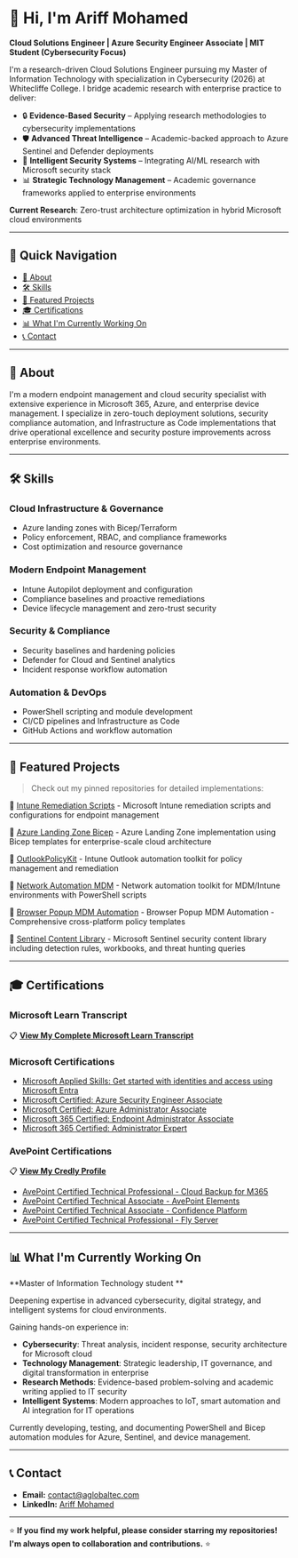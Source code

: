 👋 Hi, I'm Ariff Mohamed
========================
**Cloud Solutions Engineer | Azure Security Engineer Associate | MIT Student (Cybersecurity Focus)**

I'm a research-driven Cloud Solutions Engineer pursuing my Master of Information Technology with specialization in Cybersecurity (2026) at Whitecliffe College. I bridge academic research with enterprise practice to deliver:

- 🔒 **Evidence-Based Security** – Applying research methodologies to cybersecurity implementations
- 🛡️ **Advanced Threat Intelligence** – Academic-backed approach to Azure Sentinel and Defender deployments
- 🤖 **Intelligent Security Systems** – Integrating AI/ML research with Microsoft security stack
- 📊 **Strategic Technology Management** – Academic governance frameworks applied to enterprise environments

**Current Research**: Zero-trust architecture optimization in hybrid Microsoft cloud environments

---

## 🧭 Quick Navigation

- [📶 About](#-about)
- [🛠️ Skills](#️-skills)
- [🚀 Featured Projects](#-featured-projects)
- [🎓 Certifications](#-certifications)
- [📊 What I'm Currently Working On](#-what-im-currently-working-on)
- [📞 Contact](#-contact)

---

## 📶 About

I'm a modern endpoint management and cloud security specialist with extensive experience in Microsoft 365, Azure, and enterprise device management. I specialize in zero-touch deployment solutions, security compliance automation, and Infrastructure as Code implementations that drive operational excellence and security posture improvements across enterprise environments.

---

## 🛠️ Skills

### Cloud Infrastructure & Governance

- Azure landing zones with Bicep/Terraform
- Policy enforcement, RBAC, and compliance frameworks
- Cost optimization and resource governance

### Modern Endpoint Management

- Intune Autopilot deployment and configuration
- Compliance baselines and proactive remediations
- Device lifecycle management and zero-trust security

### Security & Compliance

- Security baselines and hardening policies
- Defender for Cloud and Sentinel analytics
- Incident response workflow automation

### Automation & DevOps

- PowerShell scripting and module development
- CI/CD pipelines and Infrastructure as Code
- GitHub Actions and workflow automation

---

## 🚀 Featured Projects

> Check out my pinned repositories for detailed implementations:

🔗 [Intune Remediation Scripts](https://github.com/a-ariff/intune-remediation-scripts) - Microsoft Intune remediation scripts and configurations for endpoint management

🔗 [Azure Landing Zone Bicep](https://github.com/a-ariff/azure-landing-zone-bicep) - Azure Landing Zone implementation using Bicep templates for enterprise-scale cloud architecture

🔗 [OutlookPolicyKit](https://github.com/a-ariff/OutlookPolicyKit) - Intune Outlook automation toolkit for policy management and remediation

🔗 [Network Automation MDM](https://github.com/a-ariff/Network-automation-MDM) - Network automation toolkit for MDM/Intune environments with PowerShell scripts

🔗 [Browser Popup MDM Automation](https://github.com/a-ariff/browser-popup-mdm-automation) - Browser Popup MDM Automation - Comprehensive cross-platform policy templates

🔗 [Sentinel Content Library](https://github.com/a-ariff/sentinel-content-library) - Microsoft Sentinel security content library including detection rules, workbooks, and threat hunting queries

---

## 🎓 Certifications

### Microsoft Learn Transcript

📋 **[View My Complete Microsoft Learn Transcript](https://learn.microsoft.com/en-us/users/ariff-mohamed/transcript/73n4ki5ojwly24p?source=docs&tab=applied-skills-tab)**

### Microsoft Certifications

- [Microsoft Applied Skills: Get started with identities and access using Microsoft Entra](https://learn.microsoft.com/api/credentials/share/en-us/Ariff-Mohamed/7CA3C54A4DAAF6D?sharingId=DD420D2859BF1A3C)
- [Microsoft Certified: Azure Security Engineer Associate](https://learn.microsoft.com/api/credentials/share/en-us/Ariff-Mohamed/1DE42D8D3E20360F?sharingId=DD420D2859BF1A3C)
- [Microsoft Certified: Azure Administrator Associate](https://learn.microsoft.com/api/credentials/share/en-us/Ariff-Mohamed/27EA011B0DB995A?sharingId=DD420D2859BF1A3C)
- [Microsoft 365 Certified: Endpoint Administrator Associate](https://learn.microsoft.com/api/credentials/share/en-us/Ariff-Mohamed/5E7B5535D853075?sharingId=DD420D2859BF1A3C)
- [Microsoft 365 Certified: Administrator Expert](https://learn.microsoft.com/api/credentials/share/en-us/Ariff-Mohamed/FFE73C769C6190B1?sharingId=DD420D2859BF1A3C)

### AvePoint Certifications

📋 **[View My Credly Profile](https://www.credly.com/users/ariff-mohamed)**

- [AvePoint Certified Technical Professional - Cloud Backup for M365](https://www.credly.com/badges/e43592d4-221d-4fea-aa33-262043879856/public_url)
- [AvePoint Certified Technical Associate - AvePoint Elements](https://www.credly.com/badges/f89e8071-97da-4fd9-a62f-b14294b00cda/public_url)
- [AvePoint Certified Technical Associate - Confidence Platform](https://www.credly.com/badges/ca658222-99e5-490b-bb82-c8b55b6de533/public_url)
- [AvePoint Certified Technical Professional - Fly Server](https://www.credly.com/badges/a6c376df-835f-40f9-b3d0-4dfa632c6e71/public_url)

---

## 📊 What I'm Currently Working On

**Master of Information Technology student **

Deepening expertise in advanced cybersecurity, digital strategy, and intelligent systems for cloud environments.

Gaining hands-on experience in:

- **Cybersecurity**: Threat analysis, incident response, security architecture for Microsoft cloud
- **Technology Management**: Strategic leadership, IT governance, and digital transformation in enterprise
- **Research Methods**: Evidence-based problem-solving and academic writing applied to IT security
- **Intelligent Systems**: Modern approaches to IoT, smart automation and AI integration for IT operations

Currently developing, testing, and documenting PowerShell and Bicep automation modules for Azure, Sentinel, and device management.

---

## 📞 Contact

- **Email:** contact@aglobaltec.com
- **LinkedIn:** [Ariff Mohamed](https://www.linkedin.com/in/ariff-mohamed/)

---

⭐ **If you find my work helpful, please consider starring my repositories! I'm always open to collaboration and contributions.** ⭐
